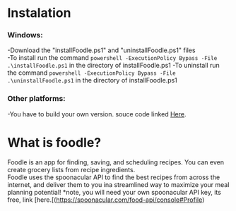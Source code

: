 # Instalation
### Windows:  
  -Download the "installFoodle.ps1" and "uninstallFoodle.ps1" files  
  -To install run the command `powershell -ExecutionPolicy Bypass -File .\installFoodle.ps1` in the directory of installFoodle.ps1
  -To uninstall run the command `powershell -ExecutionPolicy Bypass -File .\uninstallFoodle.ps1` in the directory of installFoodle.ps1
    
### Other platforms:  
  
   -You have to build your own version. souce code linked [Here](https://github.com/jake-kolk/CPT_S322.Project).  

 # What is foodle?  
  Foodle is an app for finding, saving, and scheduling recipes. You can even  create grocery lists from recipe ingredients.   
  Foodle uses the spoonacular API to find the best recipes from across the internet, and deliver them to you ina streamlined way to maximize your meal planning potential! *note, you will need your own spoonacular API key, its free, link [here.[(https://spoonacular.com/food-api/console#Profile)
